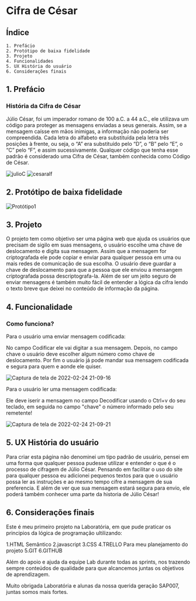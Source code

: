 # Cifra de César


## Índice

    1. Prefácio
    2. Protótipo de baixa fidelidade
    3. Projeto
    4. Funcionalidades
    5. UX História do usuário
    6. Considerações finais


## 1. Prefácio

### História da Cifra de César

Júlio César, foi um imperador romano de 100 a.C. a 44 a.C., ele utilizava um código para proteger as mensagens enviadas a seus generais.
Assim, se a mensagem caísse em mãos inimigas, a informação não poderia ser compreendida.
Cada letra do alfabeto era substituída pela letra três posições à frente, ou seja, o “A” era substituído pelo “D”, o “B” pelo “E”, o “C” pelo “F”, e assim sucessivamente.
Qualquer código que tenha esse padrão é considerado uma Cifra de César, também conhecida como Código de César.


![julioC](https://user-images.githubusercontent.com/97745793/155097352-1e2df252-3dfe-4eef-a329-2296f04be1b5.jpg) ![cesaralf](https://user-images.githubusercontent.com/97745793/155630090-1d494635-be7e-4e51-843c-5712a1862630.jpeg)



## 2. Protótipo de baixa fidelidade

![Protótipo1](https://user-images.githubusercontent.com/97745793/155628340-bb1449e6-c8db-4643-960f-5f925208bdeb.jpg)


## 3. Projeto

O projeto tem como objetivo ser uma página web que ajuda os usuários que precisam de sigilo em suas mensagens, o usuário escolhe uma chave de deslocamento e digita sua mensagem.
Assim que a mensagem for criptografada ele pode copiar e enviar para qualquer pessoa em uma ou mais redes de comunicação de sua escolha.
O usuário deve guardar a chave de deslocamento para que a pessoa que ele enviou a mensangem criptografada possa descriptografa-la.
Além de ser um jeito seguro de enviar mensagens é também muito fácil de entender a lógica da cifra lendo o texto breve que deixei no conteúdo de informação da página.

## 4. Funcionalidade

### Como funciona?

Para o usuário uma enviar mensagem codificada:

No campo Codificar ele vai digitar a sua mensagem. Depois, no campo chave o usuário deve escolher algum número como chave de deslocamento.
Por fim o usuário já pode mandar sua mensagem codificada e segura para quem e aonde ele quiser.

![Captura de tela de 2022-02-24 21-09-16](https://user-images.githubusercontent.com/97745793/155631101-96831404-a972-41bc-9d5e-aa1f8853684a.png)

Para o usuário ler uma mensagem codificada:

Ele deve iserir a mensagem no campo Decodificar usando o Ctrl+v do seu teclado,
em seguida no campo "chave" o número informado pelo seu remetente!

![Captura de tela de 2022-02-24 21-09-21](https://user-images.githubusercontent.com/97745793/155631123-f63ddda2-e616-44f0-a7af-705529cc2b27.png)


## 5.  UX História do usuário

Para criar esta página não denominei um tipo padrão de usuário, pensei em uma forma que qualquer pessoa
pudesse utilizar e entender o que é o processo de cifragem de Júlio César.
Pensando em facilitar o uso do site para qualquer pessoa eu adicionei pequenos textos para que o usuário
possa ler as instruções e ao mesmo tempo cifre a mensagem de sua preferencia.
E além de ver que sua mensagem estará segura para envio, ele poderá também conhecer uma parte da historia
de Júlio César!

## 6.  Considerações finais

Este é meu primeiro projeto na Laboratória, em que pude praticar os principios da lógica de programação ultilizando:

1.HTML Semântico
2.javascript
3.CSS
4.TRELLO Para meu planejamento do projeto
5.GIT
6.GITHUB

Além do apoio e ajuda da equipe Lab durante todas as sprints, nos trazendo sempre conteúdos de qualidade para que alcancemos juntas os objetivos de aprendizagem.

Muito obrigada Laboratória e alunas da nossa querida geração SAP007, juntas somos mais fortes.

